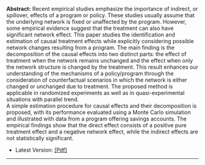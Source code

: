 **Abstract:** Recent empirical studies emphasize the importance of indirect, or spillover, effects of a program or policy. 
These studies usually assume that the underlying network is fixed or unaffected by the program. 
However, some empirical evidence suggest that the treatment can also have significant network effect. 
This paper studies the identification and estimation of causal treatment effects while explicitly considering possible network changes resulting from a program.
The main finding is the decomposition of the causal effects into two distinct parts: the effect of treatment when the network remains unchanged and the effect when only the network structure is changed by the treatment. 
This result enhances our understanding of the mechanisms of a policy/program through the consideration of counterfactual scenarios in which the network is either changed or unchanged due to treatment.
The proposed method is applicable in randomized experiments as well as in quasi-experimental situations with parallel trend.	
A simple estimation procedure for causal effects and their decomposition is proposed, with its performance evaluated using a Monte Carlo simulation and illustrated with data from a program offering savings accounts.	
The empirical findings show that the direct effect consists of a positive pure treatment effect and a negative network effect, while the indirect effects are not statistically significant.

* Latest Version: [[Pdf]](/assets/docs/JMP.pdf)

---